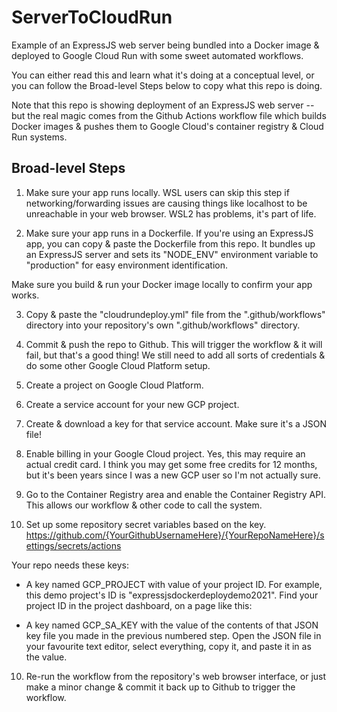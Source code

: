 # ServerToCloudRun
 Example of an ExpressJS web server being bundled into a Docker image & deployed to Google Cloud Run with some sweet automated workflows.

You can either read this and learn what it's doing at a conceptual level, or you can follow the Broad-level Steps below to copy what this repo is doing. 

Note that this repo is showing deployment of an ExpressJS web server -- but the real magic comes from the Github Actions workflow file which builds Docker images & pushes them to Google Cloud's container registry & Cloud Run systems.

## Broad-level Steps

1. Make sure your app runs locally.
WSL users can skip this step if networking/forwarding issues are causing things like localhost to be unreachable in your web browser. WSL2 has problems, it's part of life.

2. Make sure your app runs in a Dockerfile.
If you're using an ExpressJS app, you can copy & paste the Dockerfile from this repo. It bundles up an ExpressJS server and sets its "NODE_ENV" environment variable to "production" for easy environment identification.

Make sure you build & run your Docker image locally to confirm your app works.

3. Copy & paste the "cloudrundeploy.yml" file from the ".github/workflows" directory into your repository's own ".github/workflows" directory.

4. Commit & push the repo to Github.
This will trigger the workflow & it will fail, but that's a good thing! We still need to add all sorts of credentials & do some other Google Cloud Platform setup.


5. Create a project on Google Cloud Platform.


6. Create a service account for your new GCP project.


7. Create & download a key for that service account. Make sure it's a JSON file!

8. Enable billing in your Google Cloud project. Yes, this may require an actual credit card. I think you may get some free credits for 12 months, but it's been years since I was a new GCP user so I'm not actually sure.

9. Go to the Container Registry area and enable the Container Registry API. This allows our workflow & other code to call the system.

9. Set up some repository secret variables based on the key.
https://github.com/{YourGithubUsernameHere}/{YourRepoNameHere}/settings/secrets/actions

Your repo needs these keys:

- A key named GCP_PROJECT with value of your project ID. For example, this demo project's ID is "expressjsdockerdeploydemo2021". Find your project ID in the project dashboard, on a page like this:


- A key named GCP_SA_KEY with the value of the contents of that JSON key file you made in the previous numbered step. Open the JSON file in your favourite text editor, select everything, copy it, and paste it in as the value.

10. Re-run the workflow from the repository's web browser interface, or just make a minor change & commit it back up to Github to trigger the workflow.

